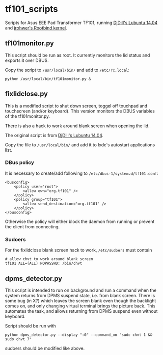 # tf101_scripts
Scripts for Asus EEE Pad Transformer TF101, running [DjDill's Lubuntu 14.04](https://forum.xda-developers.com/showthread.php?t=2648862) and [jrohwer's Rootbind kernel](https://forum.xda-developers.com/showthread.php?t=2347581).

## tf101monitor.py
This script should be run as root. It currently monitors the lid status and exports it over DBUS.

Copy the script to `/usr/local/bin/` and add to `/etc/rc.local`:
```
python /usr/local/bin/tf101monitor.py &
```

## fixlidclose.py
This is a modified script to shut down screen, toggel off touchpad and touchscreen (and/or keyboard). This version monitors the DBUS variables of the tf101monitor.py.

There is also a hack to work around blank screen when opening the lid.

The original script is from [DjDill's Lubuntu 14.04](https://forum.xda-developers.com/showthread.php?t=2648862).

Copy the file to `/usr/local/bin/` and add it to lxde's autostart applications list.

### DBus policy
It is necessary to create/add following to `/etc/dbus-1/system.d/tf101.conf`:

```
<busconfig>
    <policy user="root">
        <allow own="org.tf101" />
    </policy>
    <policy group="tf101">
        <allow send_destination="org.tf101" />
    </policy>
</busconfig>
```

Otherwise the policy will either block the daemon from running or prevent the client from connecting.

### Sudoers
For the fixlidclose blank screen hack to work, `/etc/sudoers` must contain

```
# allow chvt to work around blank screen
tf101 ALL=(ALL) NOPASSWD: /bin/chvt
```

## dpms_detector.py
This script is intended to run on background and run a command when the system returns from DPMS suspend state, i.e. from blank screen. There is some bug (in X?) which leaves the screen blank even though the backlight comes on, and only changing virtual terminal brings the picture back. This automates the task, and allows returning from DPMS suspend even without keyboard.

Script should be run with
```
python dpms_detector.py --display ":0" --command_on "sudo chvt 1 && sudo chvt 7"
```
sudoers should be modified like above.
